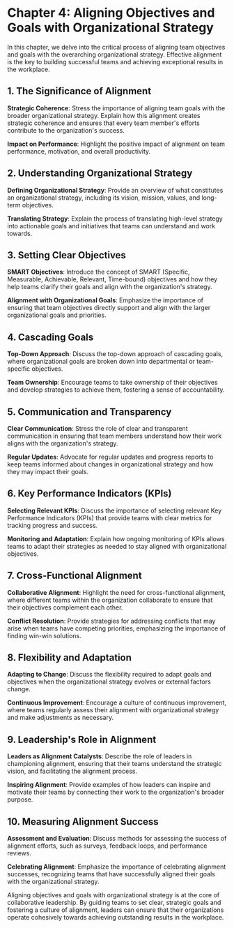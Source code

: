 Chapter 4: Aligning Objectives and Goals with Organizational Strategy
=====================================================================

In this chapter, we delve into the critical process of aligning team objectives and goals with the overarching organizational strategy. Effective alignment is the key to building successful teams and achieving exceptional results in the workplace.

**1. The Significance of Alignment**
------------------------------------

**Strategic Coherence**: Stress the importance of aligning team goals with the broader organizational strategy. Explain how this alignment creates strategic coherence and ensures that every team member's efforts contribute to the organization's success.

**Impact on Performance**: Highlight the positive impact of alignment on team performance, motivation, and overall productivity.

**2. Understanding Organizational Strategy**
--------------------------------------------

**Defining Organizational Strategy**: Provide an overview of what constitutes an organizational strategy, including its vision, mission, values, and long-term objectives.

**Translating Strategy**: Explain the process of translating high-level strategy into actionable goals and initiatives that teams can understand and work towards.

**3. Setting Clear Objectives**
-------------------------------

**SMART Objectives**: Introduce the concept of SMART (Specific, Measurable, Achievable, Relevant, Time-bound) objectives and how they help teams clarify their goals and align with the organization's strategy.

**Alignment with Organizational Goals**: Emphasize the importance of ensuring that team objectives directly support and align with the larger organizational goals and priorities.

**4. Cascading Goals**
----------------------

**Top-Down Approach**: Discuss the top-down approach of cascading goals, where organizational goals are broken down into departmental or team-specific objectives.

**Team Ownership**: Encourage teams to take ownership of their objectives and develop strategies to achieve them, fostering a sense of accountability.

**5. Communication and Transparency**
-------------------------------------

**Clear Communication**: Stress the role of clear and transparent communication in ensuring that team members understand how their work aligns with the organization's strategy.

**Regular Updates**: Advocate for regular updates and progress reports to keep teams informed about changes in organizational strategy and how they may impact their goals.

**6. Key Performance Indicators (KPIs)**
----------------------------------------

**Selecting Relevant KPIs**: Discuss the importance of selecting relevant Key Performance Indicators (KPIs) that provide teams with clear metrics for tracking progress and success.

**Monitoring and Adaptation**: Explain how ongoing monitoring of KPIs allows teams to adapt their strategies as needed to stay aligned with organizational objectives.

**7. Cross-Functional Alignment**
---------------------------------

**Collaborative Alignment**: Highlight the need for cross-functional alignment, where different teams within the organization collaborate to ensure that their objectives complement each other.

**Conflict Resolution**: Provide strategies for addressing conflicts that may arise when teams have competing priorities, emphasizing the importance of finding win-win solutions.

**8. Flexibility and Adaptation**
---------------------------------

**Adapting to Change**: Discuss the flexibility required to adapt goals and objectives when the organizational strategy evolves or external factors change.

**Continuous Improvement**: Encourage a culture of continuous improvement, where teams regularly assess their alignment with organizational strategy and make adjustments as necessary.

**9. Leadership's Role in Alignment**
-------------------------------------

**Leaders as Alignment Catalysts**: Describe the role of leaders in championing alignment, ensuring that their teams understand the strategic vision, and facilitating the alignment process.

**Inspiring Alignment**: Provide examples of how leaders can inspire and motivate their teams by connecting their work to the organization's broader purpose.

**10. Measuring Alignment Success**
-----------------------------------

**Assessment and Evaluation**: Discuss methods for assessing the success of alignment efforts, such as surveys, feedback loops, and performance reviews.

**Celebrating Alignment**: Emphasize the importance of celebrating alignment successes, recognizing teams that have successfully aligned their goals with the organizational strategy.

Aligning objectives and goals with organizational strategy is at the core of collaborative leadership. By guiding teams to set clear, strategic goals and fostering a culture of alignment, leaders can ensure that their organizations operate cohesively towards achieving outstanding results in the workplace.
